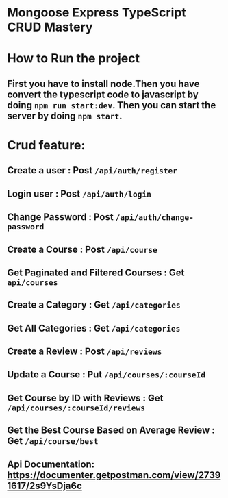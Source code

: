 # Mongoose Express TypeScript CRUD Mastery

# How to Run the project

## First you have to install node.Then you have convert the typescript code to javascript by doing `npm run start:dev`. Then you can start the server by doing `npm start`.

# Crud feature:

## Create a user : Post `/api/auth/register`

## Login user : Post `/api/auth/login`

## Change Password : Post `/api/auth/change-password`

## Create a Course : Post `/api/course`

## Get Paginated and Filtered Courses : Get `api/courses`

## Create a Category : Get `/api/categories`

## Get All Categories : Get `/api/categories`

## Create a Review : Post `/api/reviews`

## Update a Course : Put `/api/courses/:courseId`

## Get Course by ID with Reviews : Get `/api/courses/:courseId/reviews`

## Get the Best Course Based on Average Review : Get `/api/course/best`
## Api Documentation: https://documenter.getpostman.com/view/27391617/2s9YsDja6c
